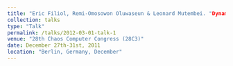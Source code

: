 ```yaml
---
title: "Eric Filiol, Remi-Omosowon Oluwaseun & Leonard Mutembei. "Dynamic Cryptographic Trapdoors to take over the TOR Network (version II)". "
collection: talks
type: "Talk"
permalink: /talks/2012-03-01-talk-1
venue: "28th Chaos Computer Congress (28C3)"
date: December 27th-31st, 2011
location: "Berlin, Germany, December"
---
```

